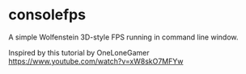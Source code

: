 # consolefps

A simple Wolfenstein 3D-style FPS running in command line window.

Inspired by this tutorial by OneLoneGamer https://www.youtube.com/watch?v=xW8skO7MFYw
